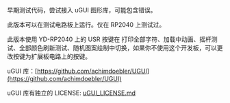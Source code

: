 早期测试代码，尝试接入 uGUI 图形库，可能包含错误。

此版本可以在测试电路板上运行。仅在 RP2040 上测试过。

此版本使用 YD-RP2040 上的 USR 按键在 打印全部字符、加载中动画、摇杆测试、全部颜色刷新测试、随机图案绘制中切换，如果你不使用这个开发板，可以更改按键为扩展板电路上的按键。

uGUI 库：[https://github.com/achimdoebler/UGUI](https://github.com/achimdoebler/UGUI)

uGUI 库有独立的 LICENSE: [uGUI_LICENSE.md](uGUI_LICENSE.md)